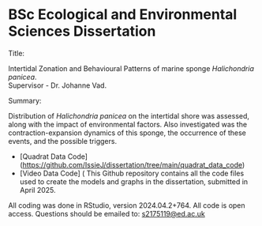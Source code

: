 # BSc Ecological and Environmental Sciences Dissertation

Title: 

Intertidal Zonation and Behavioural Patterns of marine sponge _Halichondria panicea_.  
Supervisor - Dr. Johanne Vad.

Summary:

Distribution of _Halichondria panicea_ on the intertidal shore was assessed, along with the impact of environmental factors. 
Also investigated was the contraction-expansion dynamics of this sponge, the occurrence of these events, and the possible triggers. 


- [Quadrat Data Code] (https://github.com/IssieJ/dissertation/tree/main/quadrat_data_code)
- [Video Data Code] (
This Github repository contains all the code files used to create the models and graphs in the dissertation, submitted in April 2025. 

All coding was done in RStudio, version 2024.04.2+764. 
All code is open access. 
Questions should be emailed to: s2175119@ed.ac.uk
